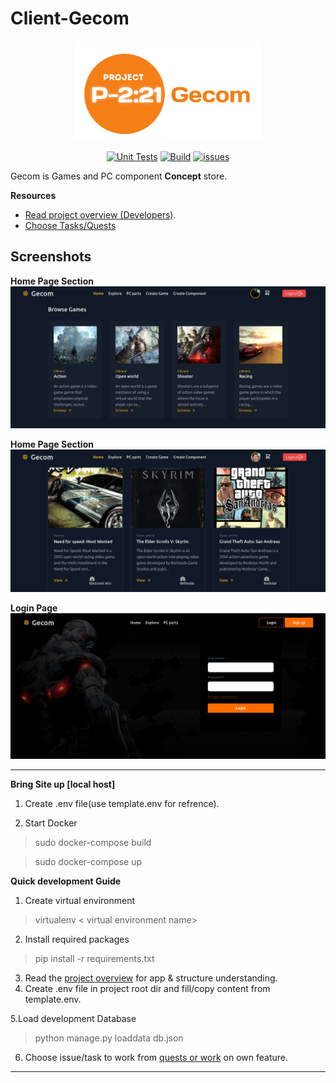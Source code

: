 
# Client-Gecom 
<div align="center">
<img width="300" src="./docs/assets/project_id_name_logo.png"  alt="logo"/>

[![Unit Tests](https://github.com/alexdeathway/gecom/actions/workflows/test.yaml/badge.svg)](https://github.com/alexdeathway/gecom/actions/workflows/test.yaml) [![Build](https://github.com/alexdeathway/gecom/actions/workflows/deploy.yaml/badge.svg)](https://github.com/alexdeathway/gecom/actions/workflows/deploy.yaml)  [![issues](https://img.shields.io/github/issues/alexdeathway/gecom)](https://github.com/alexdeathway/gecom/issues)



</div>

Gecom is Games and PC component <b>Concept</b> store.

**Resources**
   
 - [Read project overview (Developers)](https://github.com/alexdeathway/Gecom/blob/dev-unstable/docs/contribution/overview.md).    
 - [Choose Tasks/Quests](https://github.com/alexdeathway/Gecom/blob/dev-unstable/docs/contribution/quests.md)

## Screenshots
**Home Page Section** 
![Gecom Screenshot](./docs/assets/gecom_screenshot_1.png)


**Home Page Section** 
![Gecom Screenshot](./docs/assets/gecom_screenshot_2.png)

**Login Page** 
![Gecom Screenshot](./docs/assets/gecom_login_screenshot.png)

---

**Bring Site up [local host]**
1. Create .env file(use template.env for refrence).

2. Start Docker     

> sudo docker-compose build

> sudo docker-compose up


**Quick development Guide**

1. Create virtual environment

> virtualenv < virtual environment name>

2. Install required packages

> pip install -r requirements.txt

3. Read the [project overview](https://github.com/alexdeathway/Gecom/blob/dev-unstable/docs/contribution/overview.md) for app & structure understanding. 
4. Create .env file in project root dir and fill/copy content from template.env.


5.Load development Database

>python manage.py loaddata db.json

6. Choose issue/task to work from [quests or work](https://github.com/alexdeathway/Gecom/blob/dev-unstable/docs/contribution/quests.md) on own feature.

---

